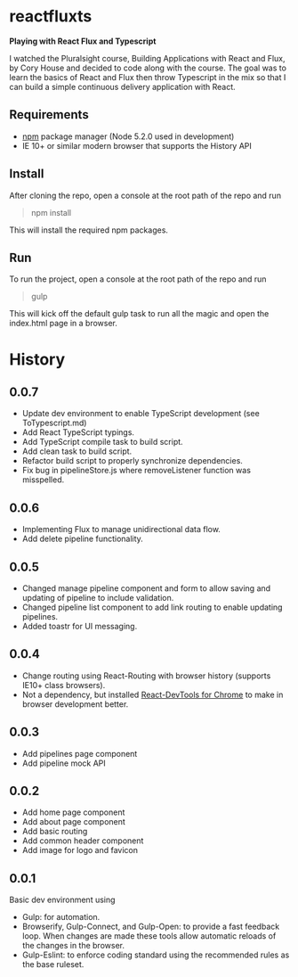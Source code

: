 # reactfluxts
**Playing with React Flux and Typescript**

I watched the Pluralsight course, Building Applications with React and Flux, by Cory House and decided to code along with the course. The goal was to learn the basics of React and Flux then throw Typescript in the mix so that I can build a simple continuous delivery application with React.

## Requirements

- [npm](https://docs.npmjs.com/getting-started/installing-node) package manager (Node 5.2.0 used in development)
- IE 10+ or similar modern browser that supports the History API

## Install

After cloning the repo, open a console at the root path of the repo and run

>npm install

This will install the required npm packages.

## Run

To run the project, open a console at the root path of the repo and run

>gulp

This will kick off the default gulp task to run all the magic and open the index.html page in a browser.

# History

## 0.0.7

- Update dev environment to enable TypeScript development (see ToTypescript.md)
- Add React TypeScript typings.
- Add TypeScript compile task to build script.
- Add clean task to build script.
- Refactor build  script to properly synchronize dependencies.
- Fix bug in pipelineStore.js where removeListener function was misspelled.

## 0.0.6

- Implementing Flux to manage unidirectional data flow.
- Add delete pipeline functionality.

## 0.0.5

- Changed manage pipeline component and form to allow saving and updating of pipeline to include validation.
- Changed pipeline list component to add link routing to enable updating pipelines.
- Added toastr for UI messaging.

## 0.0.4

- Change routing using React-Routing with browser history (supports IE10+ class browsers).
- Not a dependency, but installed [React-DevTools for Chrome](https://fb.me/react-devtools) to make in browser development better.

## 0.0.3

- Add pipelines page component
- Add pipeline mock API

## 0.0.2

- Add home page component
- Add about page component
- Add basic routing
- Add common header component
- Add image for logo and favicon

## 0.0.1

Basic dev environment using

- Gulp: for automation.
- Browserify, Gulp-Connect, and Gulp-Open: to provide a fast feedback loop. When changes are made these tools allow automatic reloads of the changes in the browser.
- Gulp-Eslint: to enforce coding standard using the recommended rules as the base ruleset.
